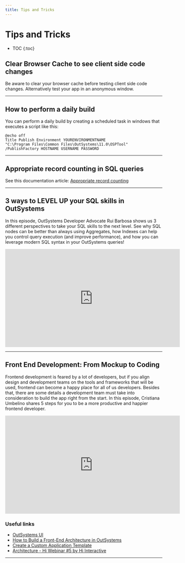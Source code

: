 ```yaml
---
title: Tips and Tricks
---
```

# Tips and Tricks

* TOC
{:toc}

## Clear Browser Cache to see client side code changes

Be aware to clear your browser cache before testing client side code changes. Alternatively test your app in an anonymous window.

---

## How to perform a daily build

You can perform a daily build by creating a scheduled task in windows that executes a script like this:

```
@echo off
Title Publish Environment YOURENVIRONMENTNAME
"C:\Program Files\Common Files\OutSystems\11.0\OSPTool" /PublishFactory HOSTNAME USERNAME PASSWORD
```

---

## Appropriate record counting in SQL queries

See this documentation article: [Appropriate record counting](https://success.outsystems.com/documentation/11/managing_the_applications_lifecycle/manage_technical_debt/code_analysis_patterns/appropriate_record_counting/)

---

## 3 ways to LEVEL UP your SQL skills in OutSystems

In this episode, OutSystems Developer Advocate Rui Barbosa shows us 3 different perspectives to take your SQL skills to the next level. See why SQL nodes can be better than always using Aggregates, how Indexes can help you control query execution (and improve performance), and how you can leverage modern SQL syntax in your OutSystems queries!

<iframe width="560" height="315" src="https://www.youtube.com/embed/OZ76-_7UpEY" title="YouTube video player" frameborder="0" allow="accelerometer; autoplay; clipboard-write; encrypted-media; gyroscope; picture-in-picture" allowfullscreen></iframe>

---

## Front End Development: From Mockup to Coding

Frontend development is feared by a lot of developers, but if you align design and development teams on the tools and frameworks that will be used, frontend can become a happy place for all of us developers.
Besides that, there are some details a development team must take into consideration to build the app right from the start.
In this episode, Cristiana Umbelino shares 5 steps for you to be a more productive and happier frontend developer.

<iframe width="560" height="315" src="https://www.youtube.com/embed/2DmJ4DVNjcc" title="YouTube video player" frameborder="0" allow="accelerometer; autoplay; clipboard-write; encrypted-media; gyroscope; picture-in-picture" allowfullscreen></iframe>

### Useful links

* [OutSystems UI](https://www.outsystems.com/outsystemsuiwebsite/)
* [How to Build a Front-End Architecture in OutSystems](https://success.outsystems.com/Documentation/How-to_Guides/Front-End/How_to_Build_a_Front-End_Architecture_in_OutSystems)
* [Create a Custom Application Template](https://success.outsystems.com/Documentation/11/Developing_an_Application/Design_UI/Reuse_UI/Create_a_Custom_Application_Template)
* [Architecture - Hi Webinar #5 by Hi Interactive](https://youtu.be/Lvs1-0FiNSk)

---
